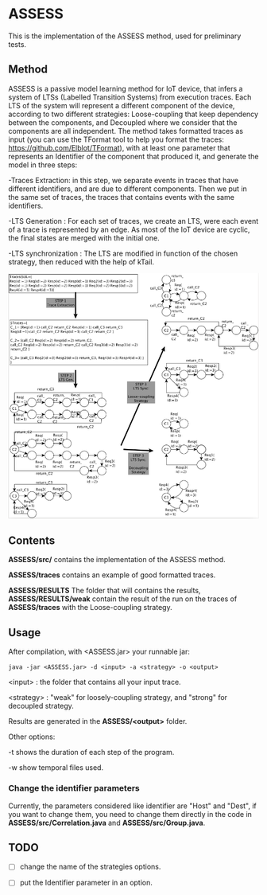 # ASSESS
This is the implementation of the ASSESS method, used for preliminary tests.

## Method

ASSESS is a passive model learning method for IoT device, that infers a system of LTSs (Labelled Transition Systems) from execution traces. 
Each LTS of the system will represent a different component of the device, according to two different strategies: Loose-coupling that keep dependency between the components, and Decoupled where we consider that the components are all independent.
The method takes formatted traces as input (you can use the TFormat tool to help you format the traces: https://github.com/Elblot/TFormat), with at least one parameter that represents an Identifier of the component that produced it, and generate the model in three steps:

-Traces Extraction: in this step, we separate events in traces that have different identifiers, and are due to different components.
Then we put in the same set of traces, the traces that contains events with the same identifiers.

-LTS Generation : For each set of traces, we create an LTS, were each event of a trace is represented by an edge.
As most of the IoT device are cyclic, the final states are merged with the initial one.

-LTS synchronization : The LTS are modified in function of the chosen strategy, then reduced with the help of kTail.

![Alt text](figures/example.png "The ASSESS aproach.")


## Contents

**ASSESS/src/** contains the implementation of the ASSESS method.

**ASSESS/traces** contains an example of good formatted traces.

**ASSESS/RESULTS** The folder that will contains the results, **ASSESS/RESULTS/weak** contain the result of the run on the traces of **ASSESS/traces** with the Loose-coupling strategy.

## Usage

After compilation, with <ASSESS.jar> your runnable jar:
```
java -jar <ASSESS.jar> -d <input> -a <strategy> -o <output>
```
\<input\> : the folder that contains all your input trace.

\<strategy\> : "weak" for loosely-coupling strategy, and "strong" for decoupled strategy.
  
Results are generated in the **ASSESS/\<output\>** folder.

Other options: 

-t   shows the duration of each step of the program.

-w   show temporal files used.


### Change the identifier parameters

Currently, the parameters considered like identifier are "Host" and "Dest", if you want to change them, you need to change them directly in the code in  **ASSESS/src/Correlation.java** and **ASSESS/src/Group.java**.

## TODO

- [ ] change the name of the strategies options.

- [ ] put the Identifier parameter in an option.
